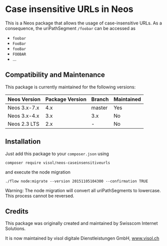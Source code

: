 # Case insensitive URLs in Neos

This is a Neos package that allows the usage of case-insensitive URLs. As a consequence, the uriPathSegment `/foobar` can be accessed as

* `foobar`
* `FooBar`
* `fooBar`
* `FOOBAR`
* ...

## Compatibility and Maintenance

This package is currently maintained for the following versions:

| Neos Version | Package Version | Branch | Maintained |
|------------------|-----------------|--------|------------|
| Neos 3.x-7.x     | 4.x             | master | Yes        |
| Neos 3.x-4.x     | 3.x             | 3.x    | No   |
| Neos 2.3 LTS     | 2.x             | - | No         |


## Installation

Just add this package to your `composer.json` using

    composer require visol/neos-caseinsensitiveurls

and execute the node migration

    ./flow node:migrate --version 20151105104300 --confirmation TRUE

Warning: The node migration will convert all uriPathSegments to lowercase. This process cannot be reversed.

## Credits

This package was originally created and maintained by Swisscom Internet Solutions.

It is now maintained by visol digitale Dienstleistungen GmbH, www.visol.ch
